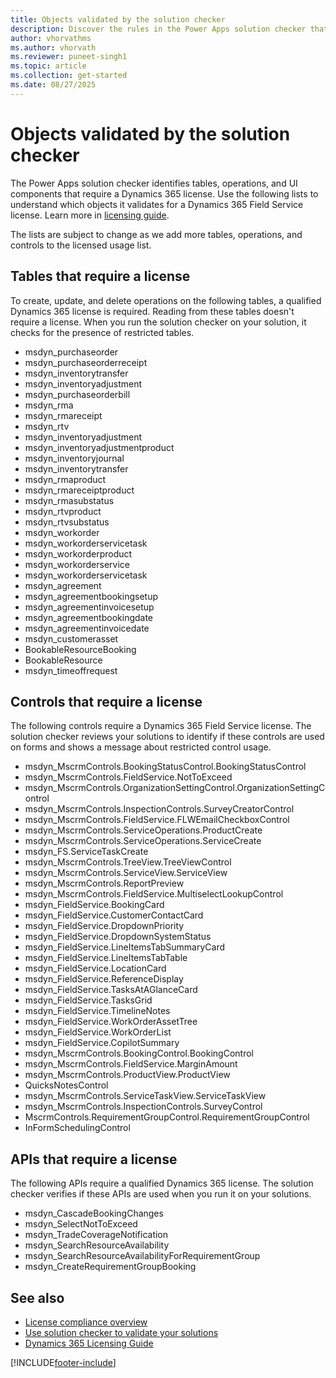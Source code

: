 ```yaml
---
title: Objects validated by the solution checker
description: Discover the rules in the Power Apps solution checker that identify tables, operations, and UI components requiring a Dynamics 365 license.
author: vhorvathms
ms.author: vhorvath
ms.reviewer: puneet-singh1
ms.topic: article
ms.collection: get-started
ms.date: 08/27/2025
---
```


# Objects validated by the solution checker

The Power Apps solution checker identifies tables, operations, and UI components that require a Dynamics 365 license. Use the following lists to understand which objects it validates for a Dynamics 365 Field Service license. Learn more in [licensing guide](https://go.microsoft.com/fwlink/?LinkId=866544&clcid=0x409).  

The lists are subject to change as we add more tables, operations, and controls to the licensed usage list.

## Tables that require a license

To create, update, and delete operations on the following tables, a qualified Dynamics 365 license is required. Reading from these tables doesn't require a license. When you run the solution checker on your solution, it checks for the presence of restricted tables.

- msdyn_purchaseorder
- msdyn_purchaseorderreceipt
- msdyn_inventorytransfer
- msdyn_inventoryadjustment
- msdyn_purchaseorderbill
- msdyn_rma
- msdyn_rmareceipt
- msdyn_rtv
- msdyn_inventoryadjustment
- msdyn_inventoryadjustmentproduct
- msdyn_inventoryjournal
- msdyn_inventorytransfer
- msdyn_rmaproduct
- msdyn_rmareceiptproduct
- msdyn_rmasubstatus
- msdyn_rtvproduct
- msdyn_rtvsubstatus
- msdyn_workorder
- msdyn_workorderservicetask
- msdyn_workorderproduct
- msdyn_workorderservice
- msdyn_workorderservicetask
- msdyn_agreement
- msdyn_agreementbookingsetup
- msdyn_agreementinvoicesetup
- msdyn_agreementbookingdate
- msdyn_agreementinvoicedate
- msdyn_customerasset
- BookableResourceBooking
- BookableResource  
- msdyn_timeoffrequest

## Controls that require a license

The following controls require a Dynamics 365 Field Service license. The solution checker reviews your solutions to identify if these controls are used on forms and shows a message about restricted control usage.  

- msdyn_MscrmControls.BookingStatusControl.BookingStatusControl
- msdyn_MscrmControls.FieldService.NotToExceed
- msdyn_MscrmControls.OrganizationSettingControl.OrganizationSettingControl
- msdyn_MscrmControls.InspectionControls.SurveyCreatorControl
- msdyn_MscrmControls.FieldService.FLWEmailCheckboxControl
- msdyn_MscrmControls.ServiceOperations.ProductCreate
- msdyn_MscrmControls.ServiceOperations.ServiceCreate
- msdyn_FS.ServiceTaskCreate
- msdyn_MscrmControls.TreeView.TreeViewControl
- msdyn_MscrmControls.ServiceView.ServiceView
- msdyn_MscrmControls.ReportPreview
- msdyn_MscrmControls.FieldService.MultiselectLookupControl
- msdyn_FieldService.BookingCard
- msdyn_FieldService.CustomerContactCard
- msdyn_FieldService.DropdownPriority
- msdyn_FieldService.DropdownSystemStatus
- msdyn_FieldService.LineItemsTabSummaryCard
- msdyn_FieldService.LineItemsTabTable
- msdyn_FieldService.LocationCard
- msdyn_FieldService.ReferenceDisplay
- msdyn_FieldService.TasksAtAGlanceCard
- msdyn_FieldService.TasksGrid
- msdyn_FieldService.TimelineNotes
- msdyn_FieldService.WorkOrderAssetTree
- msdyn_FieldService.WorkOrderList
- msdyn_FieldService.CopilotSummary
- msdyn_MscrmControls.BookingControl.BookingControl
- msdyn_MscrmControls.FieldService.MarginAmount
- msdyn_MscrmControls.ProductView.ProductView
- QuicksNotesControl
- msdyn_MscrmControls.ServiceTaskView.ServiceTaskView
- msdyn_MscrmControls.InspectionControls.SurveyControl
- MscrmControls.RequirementGroupControl.RequirementGroupControl
- InFormSchedulingControl

## APIs that require a license

The following APIs require a qualified Dynamics 365 license. The solution checker verifies if these APIs are used when you run it on your solutions.

- msdyn_CascadeBookingChanges
- msdyn_SelectNotToExceed
- msdyn_TradeCoverageNotification
- msdyn_SearchResourceAvailability
- msdyn_SearchResourceAvailabilityForRequirementGroup
- msdyn_CreateRequirementGroupBooking

## See also

- [License compliance overview](license-compliance-overview.md)
- [Use solution checker to validate your solutions](/power-apps/maker/data-platform/use-powerapps-checker)
- [Dynamics 365 Licensing Guide](https://go.microsoft.com/fwlink/?LinkId=866544&clcid=0x409)

[!INCLUDE[footer-include](../includes/footer-banner.md)]